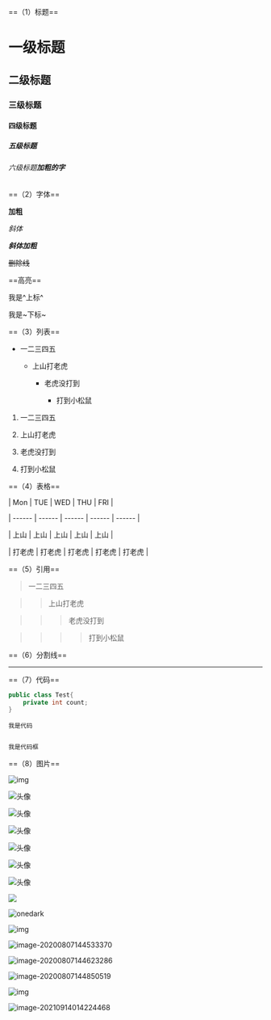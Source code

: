 ==（1）标题==

# 一级标题

## 二级标题

### 三级标题

#### 四级标题

##### 五级**标题**

###### 六级标题**加粗的字**

==（2）字体==

**加粗**

*斜体*

***斜体加粗***

~~删除线~~

==高亮==

我是^上标^

我是~下标~

==（3）列表==

+ 一二三四五

  + 上山打老虎

    + 老虎没打到

      + 打到小松鼠

1. 一二三四五

2. 上山打老虎

3. 老虎没打到

4. 打到小松鼠

==（4）表格==

| Mon    | TUE    | WED    | THU    | FRI    |

| ------ | ------ | ------ | ------ | ------ |

| 上山   | 上山   | 上山   | 上山   | 上山   |

| 打老虎 | 打老虎 | 打老虎 | 打老虎 | 打老虎 |

==（5）引用==

>一二三四五

>>上山打老虎

>>>老虎没打到

>>>>打到小松鼠

==（6）分割线==

---------------------

==（7）代码==

```java
public class Test{
    private	int count;
}
```



`我是代码`

```java

我是代码框

```



==（8）图片==

![img](/Users/passerby/studySpace/note/markdownImage/Markdown%E8%AF%AD%E6%B3%95/onedark.png)



![头像](/Users/passerby/studySpace/note/markdownImage/Markdown%E8%AF%AD%E6%B3%95/%E5%A4%B4%E5%83%8F.jpg)

![头像](/Users/passerby/studySpace/note/markdownImage/Markdown%E8%AF%AD%E6%B3%95/%E5%A4%B4%E5%83%8F-6780253.jpg)





![头像](/Users/passerby/studySpace/note/markdownImage/Markdown%E8%AF%AD%E6%B3%95/%E5%A4%B4%E5%83%8F-6780408.jpg)

![头像](/Users/passerby/Downloads/%E5%A4%B4%E5%83%8F.jpg)



![头像](/Users/passerby/Downloads/%E5%A4%B4%E5%83%8F.jpg)





![头像](/Users/passerby/Downloads/%E5%A4%B4%E5%83%8F.jpg)









![](https://raw.githubusercontent.com/gpasserby/images/master/img/头像.jpg)

![onedark](https://raw.githubusercontent.com/gpasserby/images/master/img/onedark.png)







![img](https://raw.githubusercontent.com/gpasserby/images/master/img/v2-70dfa64f215030cc1b848b8df8f258b4_1440w.jpg)



![image-20200807144533370](https://raw.githubusercontent.com/gpasserby/images/master/img/image-20200807144533370.png)













![image-20200807144623286](https://raw.githubusercontent.com/gpasserby/images/master/img/image-20200807144623286.png)

![image-20200807144850519](https://raw.githubusercontent.com/gpasserby/images/master/img/image-20200807144850519.png)











![img](https://raw.githubusercontent.com/gpasserby/images/master/img/1460000022535158.png)







![image-20210914014224468](https://raw.githubusercontent.com/gpasserby/images/master/img/image-20210914014224468.png)





